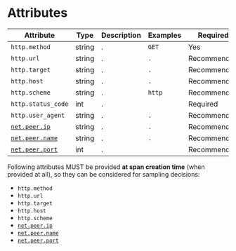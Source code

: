 # Attributes

<!-- semconv http -->
| Attribute  | Type | Description  | Examples  | Required |
|---|---|---|---|---|
| `http.method` | string | . | `GET` | Yes |
| `http.url` | string | . | `.` | Recommended |
| `http.target` | string | . | `.` | Recommended |
| `http.host` | string | . | `.` | Recommended |
| `http.scheme` | string | . | `http` | Recommended |
| `http.status_code` | int | . |  | Required <condition> |
| `http.user_agent` | string | . | `.` | Recommended |
| [`net.peer.ip`](span-general.md) | string | . | `.` | Recommended |
| [`net.peer.name`](span-general.md) | string | . | `.` | Recommended |
| [`net.peer.port`](span-general.md) | int | . |  | Recommended |

Following attributes MUST be provided **at span creation time** (when provided at all), so they can be considered for sampling decisions:

* `http.method`
* `http.url`
* `http.target`
* `http.host`
* `http.scheme`
* [`net.peer.ip`](span-general.md)
* [`net.peer.name`](span-general.md)
* [`net.peer.port`](span-general.md)
<!-- endsemconv -->
